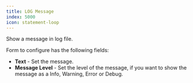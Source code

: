 ```yaml
---
title: LOG Message
index: 5000
icon: statement-loop
---
```


Show a message in log file.

Form to configure has the following fields:

- **Text** - Set the message.
- **Message Level** - Set the level of the message, if you want to show the message as a Info, Warning, Error or Debug.
